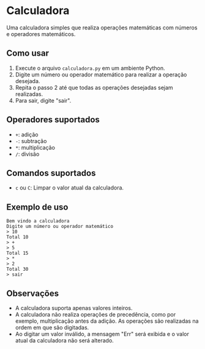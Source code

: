 # Calculadora

Uma calculadora simples que realiza operações matemáticas com números e operadores matemáticos.

## Como usar

1. Execute o arquivo `calculadora.py` em um ambiente Python.
2. Digite um número ou operador matemático para realizar a operação desejada.
3. Repita o passo 2 até que todas as operações desejadas sejam realizadas.
4. Para sair, digite "sair".

## Operadores suportados

- `+`: adição
- `-`: subtração
- `*`: multiplicação
- `/`: divisão

## Comandos suportados

- `c` ou `C`: Limpar o valor atual da calculadora.

## Exemplo de uso

```
Bem vindo a calculadora
Digite um número ou operador matemático
> 10
Total 10
> +
> 5
Total 15
> *
> 2
Total 30
> sair
``` 

## Observações

- A calculadora suporta apenas valores inteiros.
- A calculadora não realiza operações de precedência, como por exemplo, multiplicação antes da adição. As operações são realizadas na ordem em que são digitadas.
- Ao digitar um valor inválido, a mensagem "Err" será exibida e o valor atual da calculadora não será alterado.